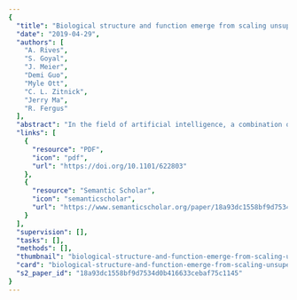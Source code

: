 ```yaml
---
{
  "title": "Biological structure and function emerge from scaling unsupervised learning to 250 million protein sequences",
  "date": "2019-04-29",
  "authors": [
    "A. Rives",
    "S. Goyal",
    "J. Meier",
    "Demi Guo",
    "Myle Ott",
    "C. L. Zitnick",
    "Jerry Ma",
    "R. Fergus"
  ],
  "abstract": "In the field of artificial intelligence, a combination of scale in data and model capacity enabled by unsupervised learning has led to major advances in representation learning and statistical generation. In the life sciences, the anticipated growth of sequencing promises unprecedented data on natural sequence diversity. Evolutionary-scale language modeling is a logical step toward predictive and generative artificial intelligence for biology. To this end we use unsupervised learning to train a deep contextual language model on 86 billion amino acids across 250 million protein sequences spanning evolutionary diversity. The resulting model contains information about biological properties in its representations. The representations are learned from sequence data alone; no information about the properties of the sequences is given through supervision or domain-specific features. The learned representation space has a multi-scale organization reflecting structure from the level of biochemical properties of amino acids to remote homology of proteins. Information about secondary and tertiary structure is encoded in the representations and can be identified by linear projections. Representation learning produces features that generalize across a range of applications, enabling state-of-the-art supervised prediction of mutational effect and secondary structure, and improving state-of-the-art features for long-range contact prediction.",
  "links": [
    {
      "resource": "PDF",
      "icon": "pdf",
      "url": "https://doi.org/10.1101/622803"
    },
    {
      "resource": "Semantic Scholar",
      "icon": "semanticscholar",
      "url": "https://www.semanticscholar.org/paper/18a93dc1558bf9d7534d0b416633cebaf75c1145"
    }
  ],
  "supervision": [],
  "tasks": [],
  "methods": [],
  "thumbnail": "biological-structure-and-function-emerge-from-scaling-unsupervised-learning-to-250-million-protein-sequences-thumb.jpg",
  "card": "biological-structure-and-function-emerge-from-scaling-unsupervised-learning-to-250-million-protein-sequences-card.jpg",
  "s2_paper_id": "18a93dc1558bf9d7534d0b416633cebaf75c1145"
}
---
```


